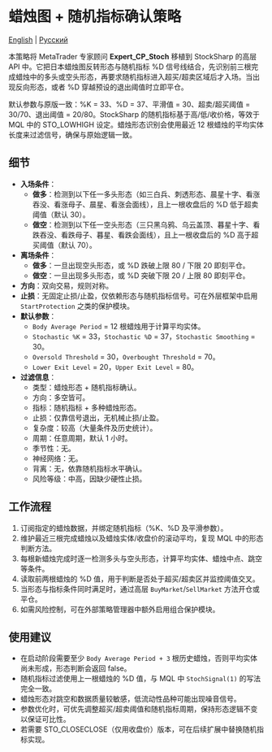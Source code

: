 # 蜡烛图 + 随机指标确认策略
[English](README.md) | [Русский](README_ru.md)

本策略将 MetaTrader 专家顾问 **Expert_CP_Stoch** 移植到 StockSharp 的高层 API 中。它把日本蜡烛图反转形态与随机指标 %D 信号线结合，先识别前三根完成蜡烛中的多头或空头形态，再要求随机指标进入超买/超卖区域后才入场。当出现反向形态，或者 %D 穿越预设的退出阈值时立即平仓。

默认参数与原版一致：%K = 33、%D = 37、平滑值 = 30、超卖/超买阈值 = 30/70、退出阈值 = 20/80。StockSharp 的随机指标基于高/低/收价格，等效于 MQL 中的 STO_LOWHIGH 设定。蜡烛形态识别会使用最近 12 根蜡烛的平均实体长度来过滤信号，确保与原始逻辑一致。

## 细节

- **入场条件**：
  - **做多**：检测到以下任一多头形态（如三白兵、刺透形态、晨星十字、看涨吞没、看涨母子、晨星、看涨会面线），且上一根收盘后的 %D 低于超卖阈值（默认 30）。
  - **做空**：检测到以下任一空头形态（三只黑乌鸦、乌云盖顶、暮星十字、看跌吞没、看跌母子、暮星、看跌会面线），且上一根收盘后的 %D 高于超买阈值（默认 70）。
- **离场条件**：
  - **做多**：一旦出现空头形态，或 %D 跌破上限 80 / 下限 20 即刻平仓。
  - **做空**：一旦出现多头形态，或 %D 突破下限 20 / 上限 80 即刻平仓。
- **方向**：双向交易，规则对称。
- **止损**：无固定止损/止盈，仅依赖形态与随机指标信号。可在外层框架中启用 `StartProtection` 之类的保护模块。
- **默认参数**：
  - `Body Average Period` = 12 根蜡烛用于计算平均实体。
  - `Stochastic %K` = 33，`Stochastic %D` = 37，`Stochastic Smoothing` = 30。
  - `Oversold Threshold` = 30，`Overbought Threshold` = 70。
  - `Lower Exit Level` = 20，`Upper Exit Level` = 80。
- **过滤信息**：
  - 类型：蜡烛形态 + 随机指标确认。
  - 方向：多空皆可。
  - 指标：随机指标 + 多种蜡烛形态。
  - 止损：仅靠信号退出，无机械止损/止盈。
  - 复杂度：较高（大量条件及历史统计）。
  - 周期：任意周期，默认 1 小时。
  - 季节性：无。
  - 神经网络：无。
  - 背离：无，依靠随机指标水平确认。
  - 风险等级：中高，因缺少硬性止损。

## 工作流程

1. 订阅指定的蜡烛数据，并绑定随机指标（%K、%D 及平滑参数）。
2. 维护最近三根完成蜡烛以及蜡烛实体/收盘价的滚动平均，复现 MQL 中的形态判断方法。
3. 每根新蜡烛完成时逐一检测多头与空头形态，计算平均实体、蜡烛中点、跳空等条件。
4. 读取前两根蜡烛的 %D 值，用于判断是否处于超买/超卖区并监控阈值交叉。
5. 当形态与指标条件同时满足时，通过高层 `BuyMarket`/`SellMarket` 方法开仓或平仓。
6. 如需风险控制，可在外部策略管理器中额外启用组合保护模块。

## 使用建议

- 在启动阶段需要至少 `Body Average Period + 3` 根历史蜡烛，否则平均实体尚未形成，形态判断会返回 false。
- 随机指标过滤使用上一根蜡烛的 %D 值，与 MQL 中 `StochSignal(1)` 的写法完全一致。
- 蜡烛形态对跳空和数据质量较敏感，低流动性品种可能出现噪音信号。
- 参数优化时，可优先调整超买/超卖阈值和随机指标周期，保持形态逻辑不变以保证可比性。
- 若需要 STO_CLOSECLOSE（仅用收盘价）版本，可在后续扩展中替换随机指标实现。
